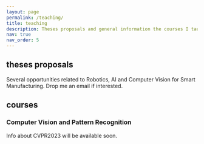 ```yaml
---
layout: page
permalink: /teaching/
title: teaching
description: Theses proposals and general information the courses I taught. 
nav: true
nav_order: 5
---
```


## theses proposals
Several opportunities related to Robotics, AI and Computer Vision for Smart Manufacturing. Drop me an email if interested.

## courses
### Computer Vision and Pattern Recognition
Info about CVPR2023 will be available soon.
